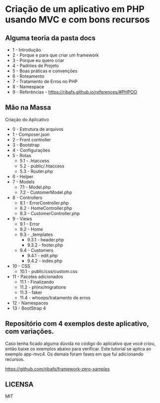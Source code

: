 # Criação de um aplicativo em PHP usando MVC e com bons recursos

## Alguma teoria da pasta docs

- 1 - Introdução
- 2 - Porque e para que criar um framework
- 3 - Porque eu quero criar
- 4 - Padrões de Projeto
- 5 - Boas práticas e convenções
- 6 - Roteamento
- 7 - Tratamento de Erros no PHP
- 8 - Namespace
- 9 - Referências - https://ribafs.github.io/references/#PHPOO

## Mão na Massa

Criação do Aplicativo

- 0 - Estrutura de arquivos
- 1 - Composer.json
- 2 - Front controller
- 3 - Bootstrap
- 4 - Configurações
- 5 - Rotas
	- 5.1 - .htaccess
	- 5.2 - public/.htaccess
	- 5.3 - Router.php
- 6 - Helper
- 7 - Models
	- 7.1 - Model.php
	- 7.2 - CustomerModel.php
- 8 - Controllers
	- 8.1 - ErrorController.php
	- 8.2 - HomeController.php
	- 8.3 - CustomerController.php
- 9 - Views
	- 9.1 - Error
	- 9.2 - Home
	- 9.3 - _templates
		- 9.3.1 - header.php
		- 9.3.2 - footer.php
	- 9.4 - Customers
		- 9.4.1 - edit.php
		- 9.4.2 - index.php
- 10 - CSS
	- 10.1 - public/css/custom.css
- 11 - Pacotes adicionados
	- 11.1 - Finalizando
	- 11.2 - phinx/migrations
	- 11.3 - faker
	- 11.4 - whoops/tratamento de erros
- 12 - Namespaces
- 13 - BootStrap 4

## Repositório com 4 exemplos deste aplicativo, com variações.

Caso tenha ficado alguma dúvida no código do aplicativo que você criou, então baixe os exemplos abaixo para verificar.
Este tutorial se aplica ao exemplo app-mvc4. Os demais foram fases em que fui adicionando recursos.

https://github.com/ribafs/framework-zero-samples


## LICENSA

MIT
